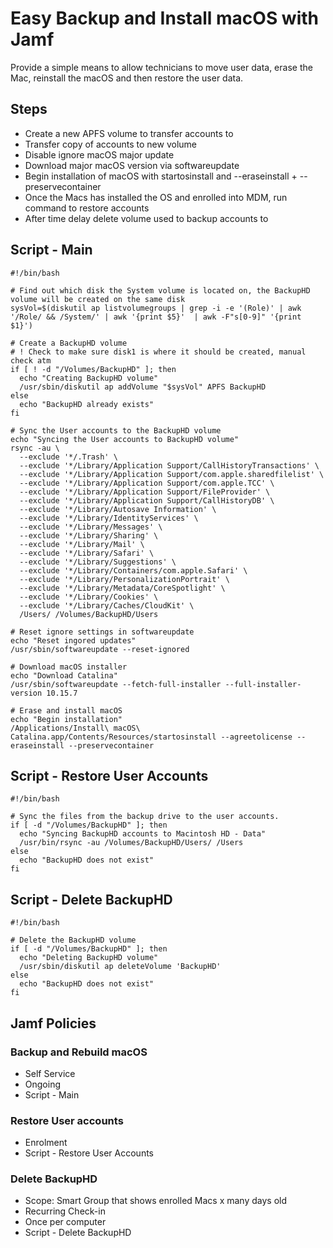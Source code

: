 # Easy Backup and Install macOS with Jamf

Provide a simple means to allow technicians to move user data, erase the Mac, reinstall the macOS and then restore the user data.

## Steps

- Create a new APFS volume to transfer accounts to
- Transfer copy of accounts to new volume
- Disable ignore macOS major update
- Download major macOS version via softwareupdate
- Begin installation of macOS with startosinstall and --eraseinstall + --preservecontainer
- Once the Macs has installed the OS and enrolled into MDM, run command to restore accounts
- After time delay delete volume used to backup accounts to


## Script - Main

```
#!/bin/bash

# Find out which disk the System volume is located on, the BackupHD volume will be created on the same disk
sysVol=$(diskutil ap listvolumegroups | grep -i -e '(Role)' | awk '/Role/ && /System/' | awk '{print $5}'  | awk -F"s[0-9]" '{print $1}')

# Create a BackupHD volume
# ! Check to make sure disk1 is where it should be created, manual check atm
if [ ! -d "/Volumes/BackupHD" ]; then
  echo "Creating BackupHD volume"
  /usr/sbin/diskutil ap addVolume "$sysVol" APFS BackupHD
else
  echo "BackupHD already exists"
fi

# Sync the User accounts to the BackupHD volume
echo "Syncing the User accounts to BackupHD volume"
rsync -au \
  --exclude '*/.Trash' \
  --exclude '*/Library/Application Support/CallHistoryTransactions' \
  --exclude '*/Library/Application Support/com.apple.sharedfilelist' \
  --exclude '*/Library/Application Support/com.apple.TCC' \
  --exclude '*/Library/Application Support/FileProvider' \
  --exclude '*/Library/Application Support/CallHistoryDB' \
  --exclude '*/Library/Autosave Information' \
  --exclude '*/Library/IdentityServices' \
  --exclude '*/Library/Messages' \
  --exclude '*/Library/Sharing' \
  --exclude '*/Library/Mail' \
  --exclude '*/Library/Safari' \
  --exclude '*/Library/Suggestions' \
  --exclude '*/Library/Containers/com.apple.Safari' \
  --exclude '*/Library/PersonalizationPortrait' \
  --exclude '*/Library/Metadata/CoreSpotlight' \
  --exclude '*/Library/Cookies' \
  --exclude '*/Library/Caches/CloudKit' \
  /Users/ /Volumes/BackupHD/Users

# Reset ignore settings in softwareupdate
echo "Reset ingored updates"
/usr/sbin/softwareupdate --reset-ignored

# Download macOS installer
echo "Download Catalina"
/usr/sbin/softwareupdate --fetch-full-installer --full-installer-version 10.15.7

# Erase and install macOS
echo "Begin installation"
/Applications/Install\ macOS\ Catalina.app/Contents/Resources/startosinstall --agreetolicense --eraseinstall --preservecontainer
```

## Script - Restore User Accounts

```
#!/bin/bash

# Sync the files from the backup drive to the user accounts.
if [ -d "/Volumes/BackupHD" ]; then
  echo "Syncing BackupHD accounts to Macintosh HD - Data"
  /usr/bin/rsync -au /Volumes/BackupHD/Users/ /Users
else
  echo "BackupHD does not exist"
fi
```

## Script - Delete BackupHD

```
#!/bin/bash

# Delete the BackupHD volume
if [ -d "/Volumes/BackupHD" ]; then
  echo "Deleting BackupHD volume"  
  /usr/sbin/diskutil ap deleteVolume 'BackupHD'
else
  echo "BackupHD does not exist"
fi

```

## Jamf Policies

### Backup and Rebuild macOS

- Self Service
- Ongoing
- Script - Main

### Restore User accounts

- Enrolment
- Script - Restore User Accounts

### Delete BackupHD

- Scope: Smart Group that shows enrolled Macs x many days old
- Recurring Check-in
- Once per computer
- Script - Delete BackupHD
